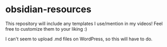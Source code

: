 # obsidian-resources
This repository will include any templates I use/mention in my videos! Feel free to customize them to your liking :)

I can't seem to upload .md files on WordPress, so this will have to do.
